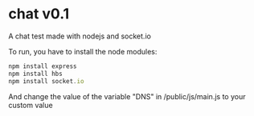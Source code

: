 chat v0.1
=========

A chat test made with nodejs and socket.io

To run, you have to install the node modules:

```js
npm install express
npm install hbs
npm install socket.io
```

And change the value of the variable "DNS" in /public/js/main.js to your custom value
